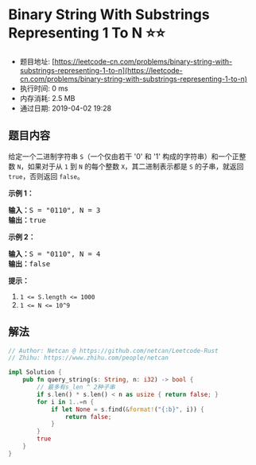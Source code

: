 # Binary String With Substrings Representing 1 To N :star::star:
- 题目地址: [https://leetcode-cn.com/problems/binary-string-with-substrings-representing-1-to-n](https://leetcode-cn.com/problems/binary-string-with-substrings-representing-1-to-n)
- 执行时间: 0 ms 
- 内存消耗: 2.5 MB
- 通过日期: 2019-04-02 19:28

## 题目内容
<p>给定一个二进制字符串 <code>S</code>（一个仅由若干 '0' 和 '1' 构成的字符串）和一个正整数 <code>N</code>，如果对于从 <code>1</code> 到 <code>N</code> 的每个整数 <code>X</code>，其二进制表示都是 <code>S</code> 的子串，就返回 <code>true</code>，否则返回 <code>false</code>。</p>



<p><strong>示例 1：</strong></p>

<pre><strong>输入：</strong>S = "0110", N = 3
<strong>输出：</strong>true
</pre>

<p><strong>示例 2：</strong></p>

<pre><strong>输入：</strong>S = "0110", N = 4
<strong>输出：</strong>false
</pre>



<p><strong>提示：</strong></p>

<ol>
	<li><code>1 <= S.length <= 1000</code></li>
	<li><code>1 <= N <= 10^9</code></li>
</ol>


## 解法
```rust
// Author: Netcan @ https://github.com/netcan/Leetcode-Rust
// Zhihu: https://www.zhihu.com/people/netcan

impl Solution {
    pub fn query_string(s: String, n: i32) -> bool {
        // 最多有s_len ^ 2种子串
        if s.len() * s.len() < n as usize { return false; }
        for i in 1..=n {
            if let None = s.find(&format!("{:b}", i)) {
                return false;
            }
        }
        true
    }
}


```